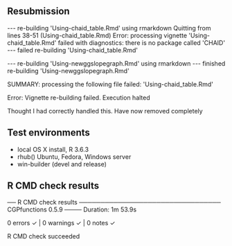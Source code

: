## Resubmission

  --- re-building 'Using-chaid_table.Rmd' using rmarkdown
  Quitting from lines 38-51 (Using-chaid_table.Rmd)
  Error: processing vignette 'Using-chaid_table.Rmd' failed with diagnostics:
  there is no package called 'CHAID'
  --- failed re-building 'Using-chaid_table.Rmd'

  --- re-building 'Using-newggslopegraph.Rmd' using rmarkdown
  --- finished re-building 'Using-newggslopegraph.Rmd'

  SUMMARY: processing the following file failed:
    'Using-chaid_table.Rmd'

  Error: Vignette re-building failed.
  Execution halted

Thought I had correctly handled this.  Have now removed completely


## Test environments
* local OS X install, R 3.6.3
* rhub() Ubuntu, Fedora, Windows server
* win-builder (devel and release)

## R CMD check results

── R CMD check results ───────────────────────────────── CGPfunctions 0.5.9 ────
Duration: 1m 53.9s

0 errors ✓ | 0 warnings ✓ | 0 notes ✓

R CMD check succeeded
